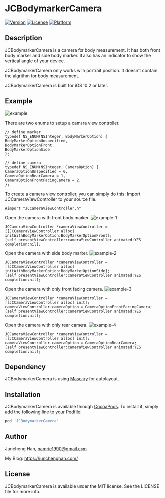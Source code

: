 # JCBodymarkerCamera

[![Version](https://img.shields.io/cocoapods/v/JCBodymarkerCamera.svg?style=flat)](https://cocoapods.org/pods/JCBodymarkerCamera)
[![License](https://img.shields.io/cocoapods/l/JCBodymarkerCamera.svg?style=flat)](https://cocoapods.org/pods/JCBodymarkerCamera)
[![Platform](https://img.shields.io/cocoapods/p/JCBodymarkerCamera.svg?style=flat)](https://cocoapods.org/pods/JCBodymarkerCamera)

## Description
JCBodymarkerCamera is a camera for body measurement. It has both front body marker and side body marker. It also has an indicator to show the vertical angle of your device.

JCBodymarkerCamera only works with portrait position. It doesn't contain the algrithm for body measurement.

JCBodymarkerCamera is built for iOS 10.2 or later.

## Example

![example](https://github.com/JasonHan1990/JCBodymarkerCamera/blob/master/ExampleImages/iPhone-20181029210452.2018-10-29%2021_27_05.gif)

There are two enums to setup a camera view controller.

```objc
// define marker
typedef NS_ENUM(NSInteger, BodyMarkerOption) {
BodyMarkerOptionUnspecified,
BodyMarkerOptionFront,
BodyMarkerOptionSide
};

// define camera
typedef NS_ENUM(NSInteger, CameraOption) {
CameraOptionUnspecified = 0,
CameraOptionRearCamera = 1,
CameraOptionFrontFacingCamera = 2,
};
```
To create a camera view controller, you can simply do this:
Import JCCameraViewController to your source file.
```objc
#import "JCCameraViewController.h"
```
Open the camera with front body marker.
![example-1](https://github.com/JasonHan1990/JCBodymarkerCamera/blob/master/ExampleImages/front-marker.PNG)
```objc
JCCameraViewController *cameraViewController = [[JCCameraViewController alloc] initWithBodyMarkerOption:BodyMarkerOptionFront];
[self presentViewController:cameraViewController animated:YES completion:nil];
```  
Open the camera with side body marker.
![example-2](https://github.com/JasonHan1990/JCBodymarkerCamera/blob/master/ExampleImages/side-marker.PNG)
```objc
JCCameraViewController *cameraViewController = [[JCCameraViewController alloc] initWithBodyMarkerOption:BodyMarkerOptionSide];
[self presentViewController:cameraViewController animated:YES completion:nil];
```
Open the camera with only front facing camera.
![example-3](https://github.com/JasonHan1990/JCBodymarkerCamera/blob/master/ExampleImages/front-facing.PNG)
```objc
JCCameraViewController *cameraViewController = [[JCCameraViewController alloc] init];
cameraViewController.cameraOption = CameraOptionFrontFacingCamera;
[self presentViewController:cameraViewController animated:YES completion:nil];
```
Open the camera with only rear camera.
![example-4](https://github.com/JasonHan1990/JCBodymarkerCamera/blob/master/ExampleImages/rear.PNG)
```objc
JCCameraViewController *cameraViewController = [[JCCameraViewController alloc] init];
cameraViewController.cameraOption = CameraOptionRearCamera;
[self presentViewController:cameraViewController animated:YES completion:nil];
```

## Dependency

JCBodymarkerCamera is using [Masonry](https://cocoapods.org/pods/Masonry) for autolayout. 

## Installation

JCBodymarkerCamera is available through [CocoaPods](https://cocoapods.org). To install
it, simply add the following line to your Podfile:

```ruby
pod 'JCBodymarkerCamera'
```

## Author

Juncheng Han, namrie1990@gmail.com

My Blog:
https://junchenghan.com/

## License

JCBodymarkerCamera is available under the MIT license. See the LICENSE file for more info.
